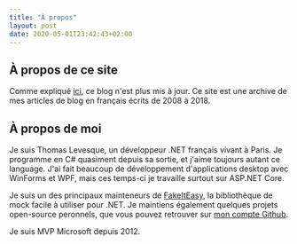 ```yaml
---
title: "À propos"
layout: post
date: 2020-05-01T23:42:43+02:00
---
```


## À propos de ce site

Comme expliqué [ici](/2018/04/17/fin-de-mon-blog-en-francais/), ce blog n'est plus mis à jour. Ce site est une archive de mes articles de blog en français écrits de 2008 à 2018.

## À propos de moi

Je suis Thomas Levesque, un développeur .NET français vivant à Paris. Je programme en C# quasiment depuis sa sortie, et j'aime toujours autant ce language. J'ai fait beaucoup de développement d'applications desktop avec WinForms et WPF, mais ces temps-ci je travaille surtout sur ASP.NET Core.

Je suis un des principaux mainteneurs de [FakeItEasy](https://fakeiteasy.github.io/), la bibliothèque de mock facile à utiliser pour .NET. Je maintiens également quelques projets open-source peronnels, que vous pouvez retrouver sur [mon compte Github](https://github.com/thomaslevesque).

Je suis MVP Microsoft depuis 2012.
